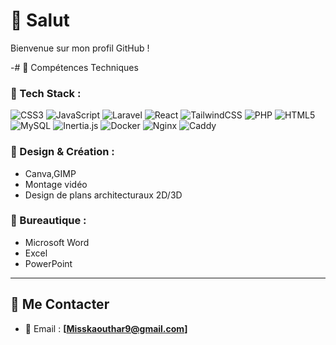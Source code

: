# 👋 Salut

Bienvenue sur mon profil GitHub !

-# 🧠 Compétences Techniques

### 🔧 Tech Stack :
![CSS3](https://img.shields.io/badge/CSS3-264de4?style=for-the-badge&logo=css3&logoColor=white)
![JavaScript](https://img.shields.io/badge/JavaScript-f7df1e?style=for-the-badge&logo=javascript&logoColor=black)
![Laravel](https://img.shields.io/badge/laravel-FF2D20?style=for-the-badge&logo=laravel&logoColor=white)
![React](https://img.shields.io/badge/react-61DAFB?style=for-the-badge&logo=react&logoColor=black)
![TailwindCSS](https://img.shields.io/badge/TailwindCSS-38B2AC?style=for-the-badge&logo=tailwind-css&logoColor=white)
![PHP](https://img.shields.io/badge/php-777BB4?style=for-the-badge&logo=php&logoColor=white)
![HTML5](https://img.shields.io/badge/HTML5-e34c26?style=for-the-badge&logo=html5&logoColor=white)
![MySQL](https://img.shields.io/badge/mysql-00758F?style=for-the-badge&logo=mysql&logoColor=white)
![Inertia.js](https://img.shields.io/badge/inertia.js-1F2937?style=for-the-badge&logo=javascript&logoColor=white)
![Docker](https://img.shields.io/badge/Docker-2496ED?style=for-the-badge&logo=docker&logoColor=white)
![Nginx](https://img.shields.io/badge/Nginx-009639?style=for-the-badge&logo=nginx&logoColor=white)
![Caddy](https://img.shields.io/badge/Caddy-0B5FFF?style=for-the-badge&logo=caddy&logoColor=white)


### 🎨 Design & Création :
- Canva,GIMP
- Montage vidéo
- Design de plans architecturaux 2D/3D

### 💼 Bureautique :
- Microsoft Word
- Excel
- PowerPoint

---



## 🔗 Me Contacter

- 📧 Email : **[Misskaouthar9@gmail.com]**

<!--
**kami959/kami959** is a ✨ _special_ ✨ repository because its `README.md` (this file) appears on your GitHub profile.

Here are some ideas to get you started:

- 🔭 I’m currently working on ...
- 🌱 I’m currently learning ...
- 👯 I’m looking to collaborate on ...
- 🤔 I’m looking for help with ...
- 💬 Ask me about ...
- 📫 How to reach me: ...
- 😄 Pronouns: ...
- ⚡ Fun fact: ...
-->
